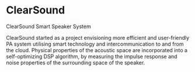 # ClearSound
ClearSound Smart Speaker System

ClearSound started as a project envisioning more efficient and user-friendly PA system utilising smart technology and intercommunication to and from the cloud. Physical properties of the acoustic space are incorporated into a self-optimizing DSP algorithm, by measuring the impulse response and noise properties of the surrounding space of the speaker.
